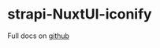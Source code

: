 # strapi-NuxtUI-iconify

Full docs on [github](https://github.com/luxor37/strapi-NuxtUI-iconify/blob/main/README.md)
